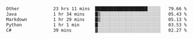 <!--START_SECTION:waka-->

```txt
Other             23 hrs 11 mins  ████████████████████░░░░░   79.66 %
Java              1 hr 34 mins    █▒░░░░░░░░░░░░░░░░░░░░░░░   05.43 %
Markdown          1 hr 29 mins    █▒░░░░░░░░░░░░░░░░░░░░░░░   05.13 %
Python            1 hr 1 min      █░░░░░░░░░░░░░░░░░░░░░░░░   03.53 %
C#                39 mins         ▓░░░░░░░░░░░░░░░░░░░░░░░░   02.27 %
```

<!--END_SECTION:waka--> 
 
